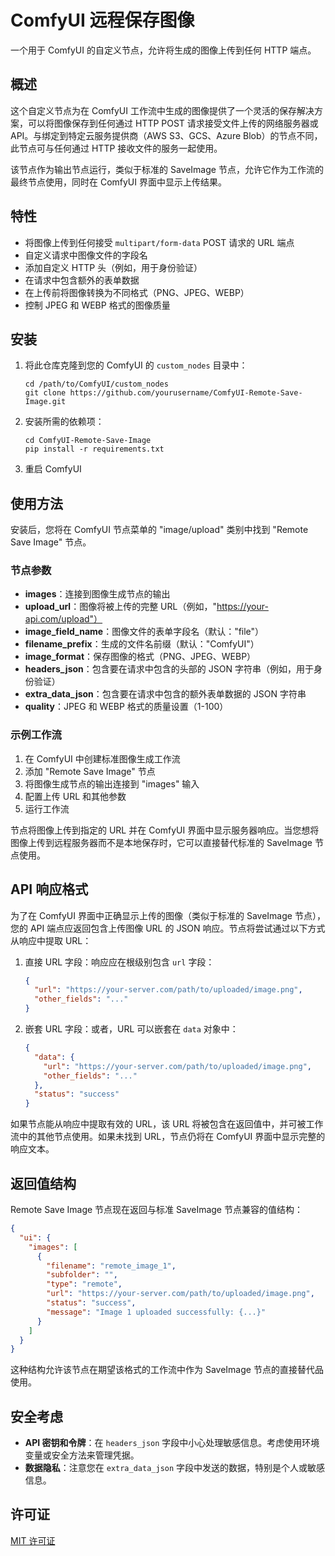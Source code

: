 # ComfyUI 远程保存图像

一个用于 ComfyUI 的自定义节点，允许将生成的图像上传到任何 HTTP 端点。

## 概述

这个自定义节点为在 ComfyUI 工作流中生成的图像提供了一个灵活的保存解决方案，可以将图像保存到任何通过 HTTP POST 请求接受文件上传的网络服务器或 API。与绑定到特定云服务提供商（AWS S3、GCS、Azure Blob）的节点不同，此节点可与任何通过 HTTP 接收文件的服务一起使用。

该节点作为输出节点运行，类似于标准的 SaveImage 节点，允许它作为工作流的最终节点使用，同时在 ComfyUI 界面中显示上传结果。

## 特性

- 将图像上传到任何接受 `multipart/form-data` POST 请求的 URL 端点
- 自定义请求中图像文件的字段名
- 添加自定义 HTTP 头（例如，用于身份验证）
- 在请求中包含额外的表单数据
- 在上传前将图像转换为不同格式（PNG、JPEG、WEBP）
- 控制 JPEG 和 WEBP 格式的图像质量

## 安装

1. 将此仓库克隆到您的 ComfyUI 的 `custom_nodes` 目录中：
   ```
   cd /path/to/ComfyUI/custom_nodes
   git clone https://github.com/yourusername/ComfyUI-Remote-Save-Image.git
   ```

2. 安装所需的依赖项：
   ```
   cd ComfyUI-Remote-Save-Image
   pip install -r requirements.txt
   ```

3. 重启 ComfyUI

## 使用方法

安装后，您将在 ComfyUI 节点菜单的 "image/upload" 类别中找到 "Remote Save Image" 节点。

### 节点参数

- **images**：连接到图像生成节点的输出
- **upload_url**：图像将被上传的完整 URL（例如，"https://your-api.com/upload"）
- **image_field_name**：图像文件的表单字段名（默认："file"）
- **filename_prefix**：生成的文件名前缀（默认："ComfyUI"）
- **image_format**：保存图像的格式（PNG、JPEG、WEBP）
- **headers_json**：包含要在请求中包含的头部的 JSON 字符串（例如，用于身份验证）
- **extra_data_json**：包含要在请求中包含的额外表单数据的 JSON 字符串
- **quality**：JPEG 和 WEBP 格式的质量设置（1-100）

### 示例工作流

1. 在 ComfyUI 中创建标准图像生成工作流
2. 添加 "Remote Save Image" 节点
3. 将图像生成节点的输出连接到 "images" 输入
4. 配置上传 URL 和其他参数
5. 运行工作流

节点将图像上传到指定的 URL 并在 ComfyUI 界面中显示服务器响应。当您想将图像上传到远程服务器而不是本地保存时，它可以直接替代标准的 SaveImage 节点使用。

## API 响应格式

为了在 ComfyUI 界面中正确显示上传的图像（类似于标准的 SaveImage 节点），您的 API 端点应返回包含上传图像 URL 的 JSON 响应。节点将尝试通过以下方式从响应中提取 URL：

1. 直接 URL 字段：响应应在根级别包含 `url` 字段：
   ```json
   {
     "url": "https://your-server.com/path/to/uploaded/image.png",
     "other_fields": "..."
   }
   ```

2. 嵌套 URL 字段：或者，URL 可以嵌套在 `data` 对象中：
   ```json
   {
     "data": {
       "url": "https://your-server.com/path/to/uploaded/image.png",
       "other_fields": "..."
     },
     "status": "success"
   }
   ```

如果节点能从响应中提取有效的 URL，该 URL 将被包含在返回值中，并可被工作流中的其他节点使用。如果未找到 URL，节点仍将在 ComfyUI 界面中显示完整的响应文本。

## 返回值结构

Remote Save Image 节点现在返回与标准 SaveImage 节点兼容的值结构：

```json
{
  "ui": {
    "images": [
      {
        "filename": "remote_image_1",
        "subfolder": "",
        "type": "remote",
        "url": "https://your-server.com/path/to/uploaded/image.png",
        "status": "success",
        "message": "Image 1 uploaded successfully: {...}"
      }
    ]
  }
}
```

这种结构允许该节点在期望该格式的工作流中作为 SaveImage 节点的直接替代品使用。

## 安全考虑

- **API 密钥和令牌**：在 `headers_json` 字段中小心处理敏感信息。考虑使用环境变量或安全方法来管理凭据。
- **数据隐私**：注意您在 `extra_data_json` 字段中发送的数据，特别是个人或敏感信息。

## 许可证

[MIT 许可证](LICENSE)

